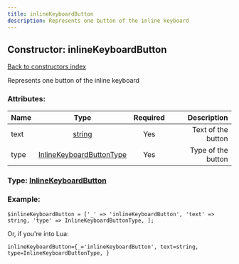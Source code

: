 ```yaml
---
title: inlineKeyboardButton
description: Represents one button of the inline keyboard
---
```

## Constructor: inlineKeyboardButton  
[Back to constructors index](index.md)



Represents one button of the inline keyboard

### Attributes:

| Name     |    Type       | Required | Description |
|----------|:-------------:|:--------:|------------:|
|text|[string](../types/string.md) | Yes|Text of the button|
|type|[InlineKeyboardButtonType](../types/InlineKeyboardButtonType.md) | Yes|Type of the button|



### Type: [InlineKeyboardButton](../types/InlineKeyboardButton.md)


### Example:

```
$inlineKeyboardButton = ['_' => 'inlineKeyboardButton', 'text' => string, 'type' => InlineKeyboardButtonType, ];
```  

Or, if you're into Lua:  


```
inlineKeyboardButton={_='inlineKeyboardButton', text=string, type=InlineKeyboardButtonType, }

```



